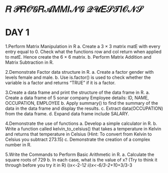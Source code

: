 # 𝑅 𝒫𝑅𝒪𝒢𝑅𝒜𝑀𝑀𝐼𝒩𝒢 𝒬𝒰𝐸𝒮𝒯𝐼𝒪𝒩𝒮
# DAY 1
1.Perform Matrix Manipulation in R
  a. Create a 3 × 3 matrix matE with every entry equal to 0. Check what the functions row and col return when applied to matE. Hence create the 6 × 6 matrix.
  b. Perform Matrix Addition and Matrix Subtraction in R.


2.Demonstrate Factor data structure in R.
  a. Create a factor gender with levels female and male.
  b. Use is.factor() is used to check whether the variable is a factor and returns “TRUE” if it is a factor.
  
  
3.Create a data frame and print the structure of the data frame in R.
  a. Create a data frame of 5 sonar company Employee details:
 	    ID, NAME, OCCUPATION, EMPLOYEE
  b. Apply summary() to find the summary of the data in the data frame and display the results.
  c. Extract data(OCCUPATION) from the data frame.
  d. Expand data frame include SALARY.
  

4.Demonstrate the use of functions 
   a. Develop a simple calculator in R.
   b. Write a function called kelvin_to_celsius() that takes a temperature in Kelvin and returns
      that temperature in Celsius (Hint: To convert from Kelvin to Celsius you subtract 273.15)
   c. Demonstrate the creation of a complex number in R.
   
   
5.Write the Commands to Perform Basic Arithmetic in R.
  a.	Calculate the square roots of 729
  b.	In each case, what is the value of x?  (Try to think it through before you try it in R)
	    i)x<-2-1*2
	    ii)x<-6/3-2+1*0+3/3-3

